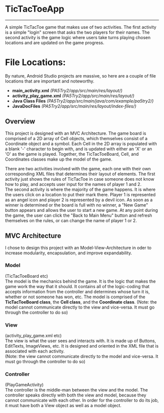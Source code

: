 # TicTacToeApp #
--------------
A simple TicTacToe game that makes use of two activities. The first activity is a simple "login" screen that asks the two players for their names. The second activity is the game logic where users take turns playing chosen locations and are updated on the game progress.

# File Locations: #
By nature, Android Studio projects are massive, so here are a couple of file locations that are important
and noteworthy.

* **main_activity.xml** *(PA5Try2/app/src/main/res/layout/)*
* **activity_play_game.xml** *(PA5Try2/app/src/main/res/layout/)*
* **Java Class Files** *(PA5Try2/app/src/main/java/com/example/pa5try2/)*
* **JavaDocFiles** *(PA5Try2/app/src/main/res/layout/index-files/)*  


## Overview ##
This project is designed with an MVC Architecture. The game board is comprised of a 2D array of Cell objects, which themselves consist of a Coordinate object
and a symbol. Each Cell in the 2D array is populated with a blank '-' character to begin with, and is updated with either an 'X' or an 'O' 
as the game is played. Together, the TicTacToeBoard, Cell, and Coordinates classes make up the model of the game.  
  
There are two activities involved with the game, each one with their own corresponding XML files that determines their layout of elements.
The first activity just shows the rules of TicTacToe in case someone does not know how to play, and accepts user input for the names of player 1 and 2.  
The second activity is where the majority of the game happens. It is where the users click on a location to put their mark there. 
Player 1 is represented as an angel icon and player 2 is represented by a devil icon. As soon as a winner is determined or the board is full
with no winner, a "New Game" button appears and allows the user to start a new game. At any point during the game, the user can click the 
"Back to Main Menu" button and refresh themselves on the rules, or can change the name of player 1 or 2.

## MVC Architecture  ##
I chose to design this project with an Model-View-Architecture in oder to increase modularity, encapsulation, and improve expandability.

### Model  ###
(TicTacToeBoard etc)  
The model is the mechanics behind the game. It is the logic that makes the game work the way that it should.
It contains all of the logic-coding that accepts information from the controller and determines whose turn it is, 
whether or not someone has won, etc. The model is comprised of the **TicTacToeBoard class**, the **Cell class**, and the **Coordinate class**.
(Note: the model cannot communicate directly to the view and vice-versa. It must go through the controller to do so)

### View  ###
(activity_play_game.xml etc)  
The view is what the user sees and interacts with. It is made up of Buttons, EditTexts, ImageViews, etc.
It is designed and oriented in the XML file that is associated with each activity.  
(Note: the view cannot communicate directly to the model and vice-versa. It must go through the controller to do so)

### Controller  ###
(PlayGameActivity)  
The controller is the middle-man between the view and the model. The controller speaks directly with both the view and model, because
they cannot communicate with each other. In order for the controller to do its job, it must have both a View object as well
as a model object.




